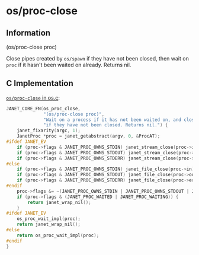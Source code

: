# os/proc-close

## Information

(os/proc-close proc)

Close pipes created by `os/spawn` if they have not been closed, then
wait on `proc` if it hasn't been waited on already.  Returns nil.

## C Implementation

[`os/proc-close` in os.c](https://github.com/janet-lang/janet/blob/431ecd3d1a4caabc66b62f63c2f83ece2f74e9f9/src/core/os.c#L772-L797):

```c
JANET_CORE_FN(os_proc_close,
              "(os/proc-close proc)",
              "Wait on a process if it has not been waited on, and close pipes created by `os/spawn` "
              "if they have not been closed. Returns nil.") {
    janet_fixarity(argc, 1);
    JanetProc *proc = janet_getabstract(argv, 0, &ProcAT);
#ifdef JANET_EV
    if (proc->flags & JANET_PROC_OWNS_STDIN) janet_stream_close(proc->in);
    if (proc->flags & JANET_PROC_OWNS_STDOUT) janet_stream_close(proc->out);
    if (proc->flags & JANET_PROC_OWNS_STDERR) janet_stream_close(proc->err);
#else
    if (proc->flags & JANET_PROC_OWNS_STDIN) janet_file_close(proc->in);
    if (proc->flags & JANET_PROC_OWNS_STDOUT) janet_file_close(proc->out);
    if (proc->flags & JANET_PROC_OWNS_STDERR) janet_file_close(proc->err);
#endif
    proc->flags &= ~(JANET_PROC_OWNS_STDIN | JANET_PROC_OWNS_STDOUT | JANET_PROC_OWNS_STDERR);
    if (proc->flags & (JANET_PROC_WAITED | JANET_PROC_WAITING)) {
        return janet_wrap_nil();
    }
#ifdef JANET_EV
    os_proc_wait_impl(proc);
    return janet_wrap_nil();
#else
    return os_proc_wait_impl(proc);
#endif
}
```

